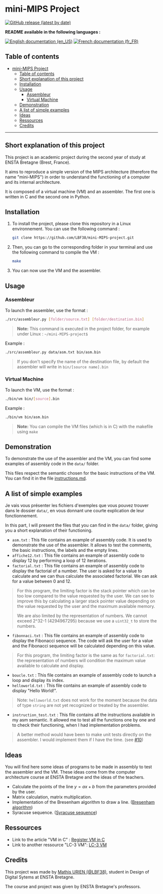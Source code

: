 # mini-MIPS Project

[![GitHub release (latest by date)](https://img.shields.io/github/v/release/lbf38/mini-MIPS-project?style=plastic)](https://github.com/lbf38/mini-MIPS-project/releases/latest)

**README available in the following languages :**

[![English documentation (en_US)](https://img.shields.io/badge/-en__US-blueviolet)](README.md)
[![French documentation (fr_FR)](https://img.shields.io/badge/-fr__FR-blueviolet)](README_fr_FR.md)

## Table of contents

- [mini-MIPS Project](#mini-mips-project)
  - [Table of contents](#table-of-contents)
  - [Short explanation of this project](#short-explanation-of-this-project)
  - [Installation](#installation)
  - [Usage](#usage)
    - [Assembleur](#assembleur)
    - [Virtual Machine](#virtual-machine)
  - [Demonstration](#demonstration)
  - [A list of simple examples](#a-list-of-simple-examples)
  - [Ideas](#ideas)
  - [Ressources](#ressources)
  - [Credits](#credits)

*****

## Short explanation of this project

This project is an academic project during the second year of study at ENSTA Bretagne (Brest, France).

It aims to reproduce a simple version of the MIPS architecture (therefore the name "mini-MIPS") in order to understand the functioning of a computer and its internal architecture.

It is composed of a virtual machine (VM) and an assembler.
The first one is written in C and the second one in Python.

## Installation

1. To install the project, please clone this repository in a Linux environnement. You can use the following command :

    ```bash
    git clone https://github.com/LBF38/mini-MIPS-project.git
    ```

2. Then, you can go to the corresponding folder in your terminal and use the following command to compile the VM :

    ```bash
    make
    ```

3. You can now use the VM and the assembler.

## Usage

### Assembleur

To launch the assembler, use the format :

```bash
./src/assembleur.py [folder/source.txt] [folder/destination.bin]
```

>**Note:** This command is executed in the project folder, for example under Linux : `~/mini-MIPS-project$`

Example :

```bash
./src/assembleur.py data/asm.txt bin/asm.bin
```

> If you don't specify the name of the destination file, by default the assembler will write in `bin/[source name].bin`

### Virtual Machine

To launch the VM, use the format :

```bash
./bin/vm bin/[source].bin
```

Example :

```bash
./bin/vm bin/asm.bin
```

> **Note:** You can compile the VM files (which is in C) with the makefile using `make`

## Demonstration

To demonstrate the use of the assembler and the VM, you can find some examples of assembly code in the `data/` folder.

This files respect the semantic chosen for the basic instructions of the VM. You can find it in the file [instructions.md](docs/instructions.md).

## A list of simple examples

Je vais vous présenter les fichiers d'exemples que vous pouvez trouver dans le dossier `data/`, en vous donnant une courte explication de leur fonctionnement.

In this part, I will present the files that you can find in the `data/` folder, giving you a short explanation of their functioning.

- `asm.txt` : This file contains an example of assembly code. It is used to demonstrate the use of the assembler. It allows to test the comments, the basic instructions, the labels and the empty lines.
- `affiche12.txt` : This file contains an example of assembly code to display 12 by performing a loop of 12 iterations.
- `factorial.txt` : This file contains an example of assembly code to display the factorial of a number. The user is asked for a value to calculate and we can thus calculate the associated factorial. We can ask for a value between 0 and 12.

> For this program, the limiting factor is the stack pointer which can be too low compared to the value requested by the user.
> We can see to improve this by calculating a larger stack pointer value depending on the value requested by the user and the maximum available memory.
>
> We are also limited by the representation of numbers. We cannot exceed 2^32-1 (4294967295) because we use a `uint32_t` to store the numbers.

- `fibonnaci.txt` : This file contains an example of assembly code to display the Fibonacci sequence. The code will ask the user for a value and the Fibonacci sequence will be calculated depending on this value.

> For this program, the limiting factor is the same as for `factorial.txt`: the representation of numbers will condition the maximum value available to calculate and display.

- `boucle.txt` : This file contains an example of assembly code to launch a loop and display its index.
- `helloworld.txt` : This file contains an example of assembly code to display "Hello World!".

> Note: `helloworld.txt` does not work for the moment because the data of type `string` are not yet recognized or treated by the assembler.

- `instruction_test.txt` : This file contains all the instructions available in my asm semantic. It allowed me to test all the functions one by one and to check their functioning, when I had implementation problems.

> A better method would have been to make unit tests directly on the assembler. I would implement them if I have the time. (see [#10](https://github.com/LBF38/projet_VM_archiNum/issues/10))

## Ideas

You will find here some ideas of programs to be made in assembly to test the assembler and the VM. These ideas come from the computer architecture course at ENSTA Bretagne and the ideas of the teachers.

- Calculate the points of the line $y = ax + b$ from the parameters provided by the user.
- Matrix calculation, matrix multiplication.
- Implementation of the Bresenham algorithm to draw a line. ([Bresenham algorithm](https://en.wikipedia.org/wiki/Bresenham%27s_line_algorithm))
- Syracuse sequence. ([Syracuse sequence](https://en.wikipedia.org/wiki/Collatz_conjecture))

## Ressources

- Link to the article "VM in C" : [Register VM in C](https://en.wikibooks.org/wiki/Creating_a_Virtual_Machine/Register_VM_in_C)
- Link to another ressource "LC-3 VM": [LC-3 VM](https://www.jmeiners.com/lc3-vm/index.html)

## Credits

This project was made by [Mathis URIEN (@LBF38)](https://github.com/lbf38), student in Design of Digital Sytems at ENSTA Bretagne.

The course and project was given by ENSTA Bretagne's professors.
